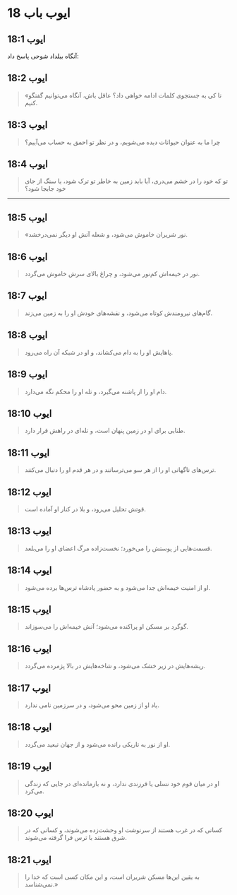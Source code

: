 # ایوب باب 18

## ایوب 18:1

آنگاه بیلداد شوحی پاسخ داد:

## ایوب 18:2

> «تا کی به جستجوی کلمات ادامه خواهی داد؟
> عاقل باش، آنگاه می‌توانیم گفتگو کنیم.

## ایوب 18:3

> چرا ما به عنوان حیوانات دیده می‌شویم،
> و در نظر تو احمق به حساب می‌آییم؟

## ایوب 18:4

> تو که خود را در خشم می‌دری،
> آیا باید زمین به خاطر تو ترک شود،
> یا سنگ از جای خود جابجا شود؟

---

## ایوب 18:5

> «نور شریران خاموش می‌شود،
> و شعله آتش او دیگر نمی‌درخشد.

## ایوب 18:6

> نور در خیمه‌اش کم‌نور می‌شود،
> و چراغ بالای سرش خاموش می‌گردد.

## ایوب 18:7

> گام‌های نیرومندش کوتاه می‌شود،
> و نقشه‌های خودش او را به زمین می‌زند.

## ایوب 18:8

> پاهایش او را به دام می‌کشاند،
> و او در شبکه آن راه می‌رود.

## ایوب 18:9

> دام او را از پاشنه می‌گیرد،
> و تله او را محکم نگه می‌دارد.

## ایوب 18:10

> طنابی برای او در زمین پنهان است،
> و تله‌ای در راهش قرار دارد.

## ایوب 18:11

> ترس‌های ناگهانی او را از هر سو می‌ترسانند
> و در هر قدم او را دنبال می‌کنند.

## ایوب 18:12

> قوتش تحلیل می‌رود،
> و بلا در کنار او آماده است.

## ایوب 18:13

> قسمت‌هایی از پوستش را می‌خورد؛
> نخست‌زاده مرگ اعضای او را می‌بلعد.

## ایوب 18:14

> او از امنیت خیمه‌اش جدا می‌شود
> و به حضور پادشاه ترس‌ها برده می‌شود.

## ایوب 18:15

> گوگرد بر مسکن او پراکنده می‌شود؛
> آتش خیمه‌اش را می‌سوزاند.

## ایوب 18:16

> ریشه‌هایش در زیر خشک می‌شود،
> و شاخه‌هایش در بالا پژمرده می‌گردد.

## ایوب 18:17

> یاد او از زمین محو می‌شود،
> و در سرزمین نامی ندارد.

## ایوب 18:18

> او از نور به تاریکی رانده می‌شود
> و از جهان تبعید می‌گردد.

## ایوب 18:19

> او در میان قوم خود نسلی یا فرزندی ندارد،
> و نه بازمانده‌ای در جایی که زندگی می‌کرد.

## ایوب 18:20

> کسانی که در غرب هستند از سرنوشت او وحشت‌زده می‌شوند،
> و کسانی که در شرق هستند با ترس فرا گرفته می‌شوند.

## ایوب 18:21

> به یقین این‌ها مسکن شریران است،
> و این مکان کسی است که خدا را نمی‌شناسد.»
